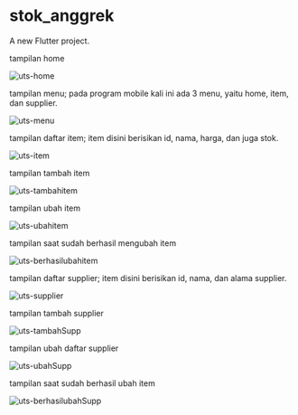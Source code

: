 # stok_anggrek

A new Flutter project.

tampilan home 

![uts-home](https://user-images.githubusercontent.com/64759903/113561560-fbaccd00-962e-11eb-9b93-34e1de3e98a6.jpeg)

tampilan menu; pada program mobile kali ini ada 3 menu, yaitu home, item, dan supplier.

![uts-menu](https://user-images.githubusercontent.com/64759903/113561592-08312580-962f-11eb-8401-8a173c9180e6.jpeg)

tampilan daftar item; item disini berisikan id, nama, harga, dan juga stok.

![uts-item](https://user-images.githubusercontent.com/64759903/113561588-06fff880-962f-11eb-96c1-cf17a53b5230.jpeg)

tampilan tambah item

![uts-tambahitem](https://user-images.githubusercontent.com/64759903/113561583-049d9e80-962f-11eb-9e6b-3f57085ca4a3.jpeg)

tampilan ubah item

![uts-ubahitem](https://user-images.githubusercontent.com/64759903/113561581-036c7180-962f-11eb-9b45-ec631dfef737.jpeg)

tampilan saat sudah berhasil mengubah item 

![uts-berhasilubahitem](https://user-images.githubusercontent.com/64759903/113561580-02d3db00-962f-11eb-8b9d-4e17648e77c7.jpeg)

tampilan daftar supplier; item disini berisikan id, nama, dan alama supplier.

![uts-supplier](https://user-images.githubusercontent.com/64759903/113561577-01a2ae00-962f-11eb-94ba-2929c003a21e.jpeg)

tampilan tambah supplier 

![uts-tambahSupp](https://user-images.githubusercontent.com/64759903/113561575-010a1780-962f-11eb-9a71-bf100ae64daf.jpeg)

tampilan ubah daftar supplier

![uts-ubahSupp](https://user-images.githubusercontent.com/64759903/113561570-fea7bd80-962e-11eb-9e35-1b5decd53559.jpeg)

tampilan saat sudah berhasil ubah item

![uts-berhasilubahSupp](https://user-images.githubusercontent.com/64759903/113561567-fd769080-962e-11eb-868c-3d80d01af855.jpeg)
